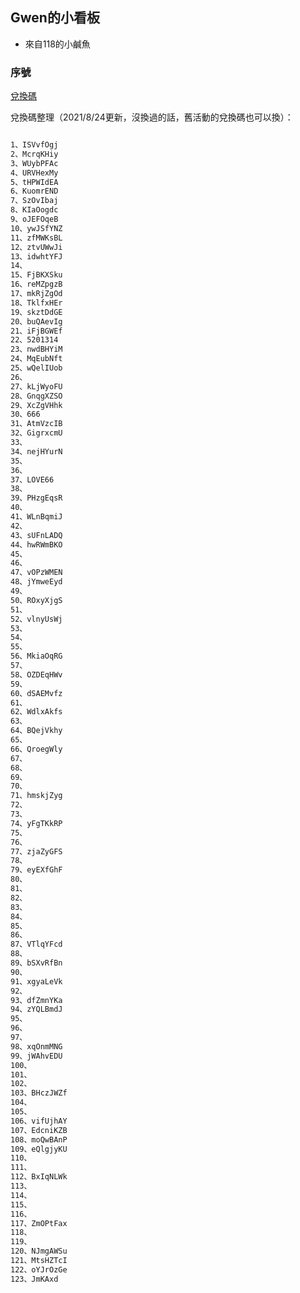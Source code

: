 ## Gwen的小看板 
* 來自118的小鹹魚

### 序號
[兌換碼](https://github.com/molinehuang/gwen/blob/ca5588ad1200c77eed8cbe7d2a8e597caba39c31/%E5%BA%8F%E8%99%9F.md)


兌換碼整理（2021/8/24更新，沒換過的話，舊活動的兌換碼也可以換）：
```markdown

1、ISVvfOgj
2、McrqKHiy
3、WUybPFAc
4、URVHexMy
5、tHPWIdEA
6、KuomrEND
7、SzOvIbaj
8、KIaOogdc
9、oJEFOqeB
10、ywJSfYNZ
11、zfMWKsBL
12、ztvUWwJi
13、idwhtYFJ
14、 
15、FjBKXSku
16、reMZpgzB
17、mkRjZgOd
18、TklfxHEr
19、skztDdGE
20、buQAevIg
21、iFjBGWEf
22、5201314
23、nwdBHYiM
24、MqEubNft
25、wQelIUob
26、
27、kLjWyoFU
28、GnqgXZSO
29、XcZgVHhk
30、666
31、AtmVzcIB
32、GigrxcmU
33、
34、nejHYurN
35、
36、
37、LOVE66
38、
39、PHzgEqsR
40、
41、WLnBqmiJ
42、
43、sUFnLADQ
44、hwRWmBKO
45、
46、
47、vOPzWMEN
48、jYmweEyd
49、
50、ROxyXjgS
51、
52、vlnyUsWj
53、
54、
55、
56、MkiaOqRG
57、
58、OZDEqHWv
59、
60、dSAEMvfz
61、
62、WdlxAkfs
63、
64、BQejVkhy
65、
66、QroegWly
67、
68、
69、
70、
71、hmskjZyg
72、
73、
74、yFgTKkRP
75、
76、
77、zjaZyGFS
78、
79、eyEXfGhF
80、
81、
82、
83、
84、
85、
86、
87、VTlqYFcd
88、
89、bSXvRfBn
90、
91、xgyaLeVk
92、
93、dfZmnYKa
94、zYQLBmdJ
95、
96、
97、
98、xqOnmMNG
99、jWAhvEDU
100、
101、
102、
103、BHczJWZf
104、
105、
106、vifUjhAY
107、EdcniKZB
108、moQwBAnP
109、eQlgjyKU
110、
111、
112、BxIqNLWk
113、
114、
115、
116、
117、ZmOPtFax
118、
119、
120、NJmgAWSu
121、MtsHZTcI
122、oYJrOzGe
123、JmKAxd

```

